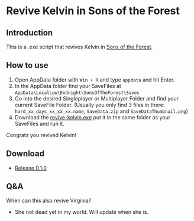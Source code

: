 # Revive Kelvin in Sons of the Forest

## Introduction

This is a .exe script that revives Kelvin in [Sons of the Forest](https://www.youtube.com/watch?v=fsGVzf-2I5I).

## How to use

1. Open AppData folder with `Win + R` and type `appdata` and hit Enter.
2. In the AppData folder find your SaveFiles at `AppData\LocalLow\Endnight\SonsOfTheForest\Saves`
3. Go into the desired Singleplayer or Multiplayer Folder and find your current SaveFile Folder. (Usually you only find 3 files in there: `hard_xx_days_xx_xx_xx.name`, `SaveData.zip` and `SaveDataThumbnail.png`)
4. Download the [revive-kelvin.exe](https://github.com/Satttoshi/sotf-revive-kelvin/releases/tag/release) put it in the same folder as your SaveFiles and run it.

Congratz you revived Kelvin!

## Download

- [Release 0.1.0](https://github.com/Satttoshi/sotf-revive-kelvin/releases/tag/release)

## Q&A

When can this also revive Virginia? 
- She not dead yet in my world. Will update when she is.
